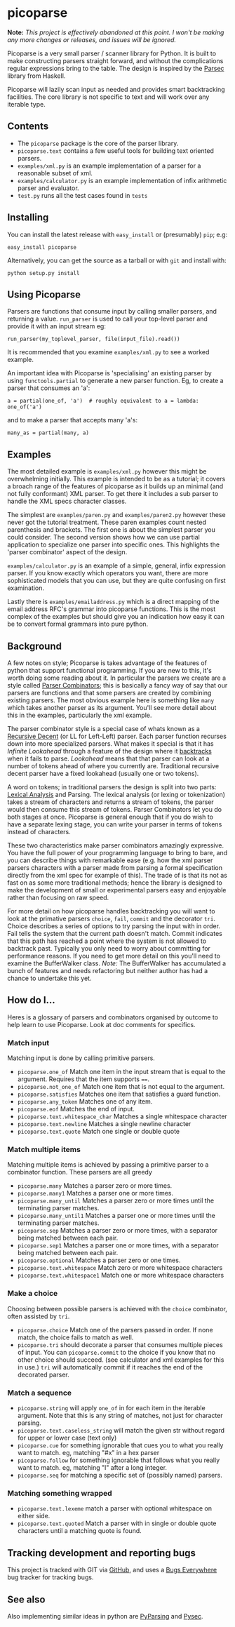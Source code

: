 # picoparse

**Note:** *This project is effectively abandoned at this point. I won't be making any more changes or releases, and issues will be ignored.*

Picoparse is a very small parser / scanner library for Python. It is built to make 
constructing parsers  straight forward, and without the complications regular expressions 
bring to the table. The design is inspired by the 
[Parsec](http://www.haskell.org/haskellwiki/Parsec) library from Haskell.

Picoparse will lazily scan input as needed and provides smart backtracking facilities. The 
core library is not specific to text and will work over any iterable type.

## Contents

 * The `picoparse` package is the core of the parser library. 
 * `picoparse.text` contains a few useful tools for building text oriented 
    parsers.
 * `examples/xml.py` is an example implementation of a parser for a reasonable 
    subset of xml.
 * `examples/calculator.py` is an example implementation of infix arithmetic
    parser and evaluator.
 * `test.py` runs all the test cases found in `tests`

## Installing

You can install the latest release with `easy_install` or (presumably) `pip`; e.g:

    easy_install picoparse

Alternatively, you can get the source as a tarball or with `git` and install with:

    python setup.py install 
 
## Using Picoparse

Parsers are functions that consume input by calling smaller parsers, and returning a value. 
`run_parser` is used to call your top-level parser and provide it with an input stream eg:

    run_parser(my_toplevel_parser, file(input_file).read())

It is recommended that you examine `examples/xml.py` to see a worked example.

An important idea with Picoparse is 'specialising' an existing parser by using `functools.partial` to generate a new parser function. Eg, to create a parser that consumes an 'a':

    a = partial(one_of, 'a')  # roughly equivalent to a = lambda: one_of('a')

and to make a parser that accepts many 'a's:

    many_as = partial(many, a)
    
## Examples

The most detailed example is `examples/xml.py` however this might be overwhelming initially. This example is intended to be as a tutorial; it covers a broach range of the features of picoparse as it builds up an minimal (and not fully conformant) XML parser. To get there it includes a sub parser to handle the XML specs character classes.

The simplest are `examples/paren.py` and `examples/paren2.py` however these never got the tutorial treatment. These paren examples count nested parenthesis and brackets. The first one is about the simplest parser you could consider. The second version shows how we can use partial application to specialize one parser into specific ones. This highlights the 'parser combinator' aspect of the design.

`examples/calculator.py` is an example of a simple, general, infix expression parser. If you know exactly which operators you want, there are more sophisticated models that you can use, but they are quite confusing on first examination.

Lastly there is `examples/emailaddress.py` which is a direct mapping of the email address RFC's grammar into picoparse functions. This is the most complex of the examples but should give you an indication how easy it can be to convert formal grammars into pure python.

## Background

A few notes on style; Picoparse is takes advantage of the features of python that support functional programming. If you are new to this, it's worth doing some reading about it. In particular the parsers we create are a style called [Parser Combinators](http://en.wikipedia.org/wiki/Parser_combinators); this is basically a fancy way of say that our parsers are functions and that some parsers are created by combining existing parsers. The most obvious example here is something like `many` which takes another parser as its argument. You'll see more detail about this in the examples, particularly the xml example.

The parser combinator style is a special case of whats known as a [Recursive Decent](http://en.wikipedia.org/wiki/Recursive_descent_parser) (or LL for Left-Left) parser. Each parser function recurses down into more specialized parsers. What makes it special is that it has *Infinite Lookahead* through a feature of the design where it [backtracks](http://en.wikipedia.org/wiki/Backtracking) when it fails to parse. *Lookahead* means that that parser can look at a number of tokens ahead of where you currently are. Traditional recursive decent parser have a fixed lookahead (usually one or two tokens).

A word on tokens; in traditional parsers the design is split into two parts: [Lexical Analysis](http://en.wikipedia.org/wiki/Lexical_analysis) and Parsing. The lexical analysis (or lexing or tokenization) takes a stream of characters and returns a stream of tokens, the parser would then consume this stream of tokens. Parser Combinators let you do both stages at once. Picoparse is general enough that if you do wish to have a separate lexing stage, you can write your parser in terms of tokens instead of characters.   

These two characteristics make parser combinators amazingly expressive. You have the full power of your programming language to bring to bare, and you can describe things with remarkable ease (e.g. how the xml parser parsers characters with a parser made from parsing a formal specification directly from the xml spec for example of this). The trade of is that its not as fast on as some more traditional methods; hence the library is designed to make the development of small or experimental parsers easy and enjoyable rather than focusing on raw speed.

For more detail on how picoparse handles backtracking you will want to look at the primative parsers `choice`, `fail`, `commit` and the decorator `tri`. Choice describes a series of options to try parsing the input with in order. Fail tells the system that the current path doesn't match. Commit indicates that this path has reached a point where the system is not allowed to backtrack past. Typically you only need to worry about committing for performance reasons. If you need to get more detail on this you'll need to examine the BufferWalker class. *Note:* The BufferWalker has accumulated a bunch of features and needs refactoring but neither author has had a chance to undertake this yet.

## How do I…

Heres is a glossary of parsers and combinators organised by outcome to help learn to use Picoparse. Look at doc comments for specifics. 

### Match input

Matching input is done by calling primitive parsers.

 * `picoparse.one_of` Match one item in the input stream that is equal to the
   argument. Requires that the item supports `==`.
 * `picoparse.not_one_of` Match one item that is not equal to the argument.
 * `picoparse.satisfies` Matches one item that satisfies a guard function.
 * `picoparse.any_token` Matches one of any item. 
 * `picoparse.eof` Matches the end of input.
 * `picoparse.text.whitespace_char` Matches a single whitespace character
 * `picoparse.text.newline` Matches a single newline character
 * `picoparse.text.quote` Match one single or double quote
 
### Match multiple items
 
Matching multiple items is achieved by passing a primitive parser to a combinator function. These parsers are all greedy

 * `picoparse.many` Matches a parser zero or more times.
 * `picoparse.many1` Matches a parser one or more times.
 * `picoparse.many_until` Matches a parser zero or more times until the 
   terminating parser matches.
 * `picoparse.many_until1` Matches a parser one or more times until the 
   terminating parser matches.
 * `picoparse.sep` Matches a parser zero or more times, with a separator being
   matched between each pair.    
 * `picoparse.sep1` Matches a parser one or more times, with a separator being
   matched between each pair.  
 * `picoparse.optional` Matches a parser zero or one times. 
 * `picoparse.text.whitespace` Match zero or more whitespace characters
 * `picoparse.text.whitespace1` Match one or more whitespace characters
   
### Make a choice

Choosing between possible parsers is achieved with the `choice` combinator, often assisted by `tri`.

 * `picoparse.choice` Match one of the parsers passed in order. If none match,
   the choice fails to match as well.
 * `picoparse.tri` should decorate a parser that consumes multiple pieces of 
   input. You can `picoparse.commit` to the choice if you know that no 
   other choice should succeed. (see calculator and xml examples for this in 
   use.) `tri` will automatically commit if it reaches the end of the decorated 
   parser.

### Match a sequence

 * `picoparse.string` will apply `one_of` in for each item in the iterable 
    argument. Note that this is any string of matches, not just for character 
    parsing.
 * `picoparse.text.caseless_string` will match the given str without regard 
    for upper or lower case (text only)
 * `picoparse.cue` for something ignorable that cues you to what you really 
    want to match. eg, matching "#x" in a hex parser
 * `picoparse.follow` for something ignorable that follows what you really want 
    to match. eg, matching "l" after a long integer.
 * `picoparse.seq` for matching a specific set of (possibly named) parsers.

### Matching something wrapped
 
 * `picoparse.text.lexeme` match a parser with optional whitespace on either
    side.
 * `picoparse.text.quoted` Match a parser with in single or double quote 
    characters until a matching quote is found.
 
## Tracking development and reporting bugs 

This project is tracked with GIT via [GitHub](http://github.com/brehaut/picoparse/), and uses
a [Bugs Everywhere](http://bugseverywhere.org/) bug tracker for tracking bugs.

## See also

Also implementing similar ideas in python are [PyParsing](http://pyparsing.wikispaces.com/) and [Pysec](http://www.valuedlessons.com/2008/02/pysec-monadic-combinatoric-parsing-in.html).
